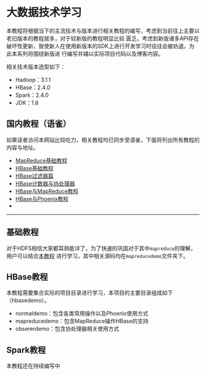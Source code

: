 # 大数据技术学习  

本教程将根据当下的主流技术与版本进行相关教程的编写，考虑到当前往上主要以老旧版本的教程居多，对于较新版的教程明显比较
匮乏。考虑到新版诸多API存在破坏性更新，致使新人在使用新版本的SDK上进行开发学习时往往会被劝退。为此本系列将围绕新版进
行编写并辅以实际项目代码以及博客内容。  

相关技术版本选型如下：  
* Hadoop：3.1.1  
* HBase：2.4.0  
* Spark：2.4.0  
* JDK：1.8

## 国内教程（语雀）  

如果读者访问本网站比较吃力，相关教程均已同步至语雀，下面将列出所有教程的内容与地址。  

* [MapReduce基础教程](https://www.yuque.com/guduxiaosheng/bigdata/mapreduce_basic)  
* [HBase基础教程](https://www.yuque.com/guduxiaosheng/bigdata/hbase_basic)  
* [HBase过滤器篇](https://www.yuque.com/guduxiaosheng/bigdata/filter)  
* [HBase计数器与协处理器](https://www.yuque.com/guduxiaosheng/bigdata/hbaseobserver)  
* [HBase与MapReduce教程](https://www.yuque.com/guduxiaosheng/bigdata/mapreducewithhbase)  
* [HBase与Phoenix教程](https://www.yuque.com/guduxiaosheng/bigdata/hbasewithphoenix)  
* 

---

## 基础教程  

对于HDFS相信大家都耳熟能详了，为了快速的巩固对于其中`mapreduce`的理解，用户可以结合[本教程](/docs/MapReduceBasic.md)
进行学习，其中相关源码均在`mapreducedemo`文件夹下。  

## HBase教程  

本教程需要集合实际的项目目录进行学习，本项目的主要目录组成如下（hbasedemo）。  

* normaldemo：包含各类常用操作以及Phoenix使用方式  
* mapreducedemo：包含MapReduce操作HBase的支持  
* obsererdemo：包含协处理器相关使用方式  

## Spark教程  

本教程还在持续编写中